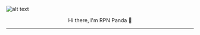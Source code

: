 ![alt text](https://github.com/RPNPanda/RPNPanda/blob/main/rpnmods.gif?raw=true)

<p align="center">
Hi there, I'm RPN Panda 👋 

<hr/>
